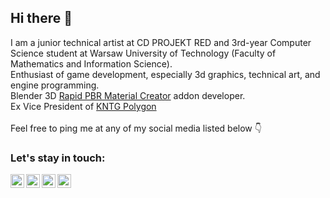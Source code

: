 ## Hi there 👋


I am a junior technical artist at CD PROJEKT RED and 3rd-year Computer Science student at Warsaw University of Technology (Faculty of Mathematics and Information Science). <br/>
Enthusiast of game development, especially 3d graphics, technical art, and engine programming. <br/>
Blender 3D [Rapid PBR Material Creator] addon developer. <br/>
Ex Vice President of [KNTG Polygon] <br/><br/>
Feel free to ping me at any of my social media listed below 👇 <br/>

### Let's stay in touch:
<!--
[<img align="left" alt="mattszymonski" width="22px" src="https://raw.githubusercontent.com/iconic/open-iconic/master/svg/globe.svg" />][website]
-->
[<img align="left" alt="mattszymonski | Twitter" width="22px" src="https://cdn.jsdelivr.net/npm/simple-icons@v3/icons/twitter.svg" />][twitter]
[<img align="left" alt="mattszymonski | LinkedIn" width="22px" src="https://cdn.jsdelivr.net/npm/simple-icons@v3/icons/linkedin.svg" />][linkedin]
[<img align="left" alt="mattszymonski | YouTube" width="22px" src="https://cdn.jsdelivr.net/npm/simple-icons@v3/icons/youtube.svg" />][youtube]
[<img align="left" alt="mattszymonski | ArtStation" width="22px" src="https://cdn.jsdelivr.net/npm/simple-icons@v3/icons/artstation.svg" />][artstation]



<!--
[website]: https://helloroman.com
-->
[twitter]: https://twitter.com/MattSzymonski
[linkedin]: https://www.linkedin.com/in/mateusz-szymo%C5%84ski-0885b420b/
[youtube]: https://www.youtube.com/channel/UCda5NWZtWc-KaKcV2uK8QMQ
[artstation]: https://www.artstation.com/mattszymonski
[KNTG Polygon]: https://kntgpolygon.pl/
[Rapid Pbr Material Creator]: https://blendermarket.com/products/RapidPBRMaterialCreator
